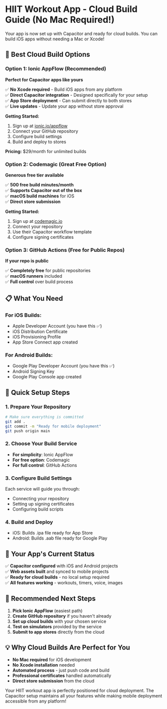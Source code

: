 # HIIT Workout App - Cloud Build Guide (No Mac Required!)

Your app is now set up with Capacitor and ready for cloud builds. You can build iOS apps without needing a Mac or Xcode!

## 🚀 Best Cloud Build Options

### Option 1: Ionic AppFlow (Recommended)
**Perfect for Capacitor apps like yours**

✅ **No Xcode required** - Build iOS apps from any platform  
✅ **Direct Capacitor integration** - Designed specifically for your setup  
✅ **App Store deployment** - Can submit directly to both stores  
✅ **Live updates** - Update your app without store approval  

**Getting Started:**
1. Sign up at [ionic.io/appflow](https://ionic.io/appflow)
2. Connect your GitHub repository
3. Configure build settings
4. Build and deploy to stores

**Pricing:** $29/month for unlimited builds

### Option 2: Codemagic (Great Free Option)
**Generous free tier available**

✅ **500 free build minutes/month**  
✅ **Supports Capacitor out of the box**  
✅ **macOS build machines** for iOS  
✅ **Direct store submission**  

**Getting Started:**
1. Sign up at [codemagic.io](https://codemagic.io)
2. Connect your repository
3. Use their Capacitor workflow template
4. Configure signing certificates

### Option 3: GitHub Actions (Free for Public Repos)
**If your repo is public**

✅ **Completely free** for public repositories  
✅ **macOS runners** included  
✅ **Full control** over build process  

## 📋 What You Need

### For iOS Builds:
- Apple Developer Account (you have this ✅)
- iOS Distribution Certificate
- iOS Provisioning Profile
- App Store Connect app created

### For Android Builds:
- Google Play Developer Account (you have this ✅)
- Android Signing Key
- Google Play Console app created

## 🔧 Quick Setup Steps

### 1. Prepare Your Repository
```bash
# Make sure everything is committed
git add .
git commit -m "Ready for mobile deployment"
git push origin main
```

### 2. Choose Your Build Service
- **For simplicity**: Ionic AppFlow
- **For free option**: Codemagic
- **For full control**: GitHub Actions

### 3. Configure Build Settings
Each service will guide you through:
- Connecting your repository
- Setting up signing certificates
- Configuring build scripts

### 4. Build and Deploy
- iOS: Builds .ipa file ready for App Store
- Android: Builds .aab file ready for Google Play

## 🎯 Your App's Current Status

✅ **Capacitor configured** with iOS and Android projects  
✅ **Web assets built** and synced to mobile projects  
✅ **Ready for cloud builds** - no local setup required  
✅ **All features working** - workouts, timers, voice, images  

## 🚀 Recommended Next Steps

1. **Pick Ionic AppFlow** (easiest path)
2. **Create GitHub repository** if you haven't already
3. **Set up cloud builds** with your chosen service
4. **Test on simulators** provided by the service
5. **Submit to app stores** directly from the cloud

## 💡 Why Cloud Builds Are Perfect for You

- **No Mac required** for iOS development
- **No Xcode installation** needed
- **Automated process** - just push code and build
- **Professional certificates** handled automatically
- **Direct store submission** from the cloud

Your HIIT workout app is perfectly positioned for cloud deployment. The Capacitor setup maintains all your features while making mobile deployment accessible from any platform!